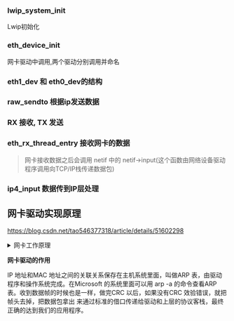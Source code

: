 ### lwip_system_init 

Lwip初始化

### eth_device_init 

网卡驱动中调用,两个驱动分别调用并命名

### eth1_dev 和 eth0_dev的结构

### raw_sendto 根据ip发送数据

### RX 接收, TX 发送

### eth_rx_thread_entry 接收网卡的数据

> 网卡接收数据之后会调用 netif 中的 netif->input(这个函数由网络设备驱动程序调用向TCP/IP栈传递数据包)

### ip4_input 数据传到IP层处理









## 网卡驱动实现原理

https://blog.csdn.net/tao546377318/article/details/51602298


<details>
<summary>网卡工作原理</summary>
<div id="content_views" class="htmledit_views">
                    <p><strong>此篇文章对网上现有资料进行了整理和补充，提取出有用的部分，进行存档学习。</strong></p> 
<div>
 <strong style="background-color:inherit">一，认识网卡</strong>
</div> 
<div> 
 <div style="background-color:inherit">
  &nbsp; &nbsp; &nbsp; &nbsp;网卡(Network&nbsp;Interface&nbsp;Card，简称NIC)，也称网络适配器，是电脑与局域网相互连接的设备。无论是普通电脑还
  <span style="line-height:1.5; background-color:inherit">是高端服务器，只要连接到局域网，就都需要安装一块网卡。如果有必要，一台电脑也可以同时安装两块或多块网卡。</span>
 </div> 
</div> 
<div> 
 <div style="background-color:inherit">
  &nbsp; &nbsp; &nbsp; 一块网卡包括OSI&nbsp;模型的两个层，
  <span style="line-height:1.5; background-color:inherit">物理层和数据链路层：</span>
 </div> 
 <div style="background-color:inherit">
  <span style="line-height:1.5; background-color:inherit">&nbsp; &nbsp; &nbsp;1》物理层定义了数据传送与接收所需要的电与光信号、线路状态、时钟基准、数据编码和电路等，</span>
  <span style="line-height:1.5; background-color:inherit">并向数据链路层设备提供标准接口。</span>
 </div> 
 <div style="background-color:inherit">
  <span style="line-height:1.5; background-color:inherit">&nbsp; &nbsp; &nbsp;2》数据链路层则提供寻址机构、数据帧的构建、数据差错检查、传送控制、向网络层</span>
  <span style="line-height:1.5; background-color:inherit">提供标准的数据接口等功能。</span>
 </div> 
</div> 
<div>
 <span style="line-height:1.5; background-color:inherit"><strong style="background-color:inherit">二：网卡的组要作用</strong></span>
</div> 
<div>
 <span style="line-height:1.5; background-color:inherit"><strong style="background-color:inherit">&nbsp; &nbsp; &nbsp; &nbsp;</strong></span>
 <span style="line-height:1.5; background-color:inherit">网卡的功能主要有两个:</span>
</div> 
<div>
 <span style="line-height:1.5; background-color:inherit">&nbsp; &nbsp; &nbsp; &nbsp;一是将电脑的数据封装为帧，并通过网线(对无线网络来说就是电磁波)将数据发送到网络上去;</span>
</div> 
<div>
 &nbsp; &nbsp; &nbsp; &nbsp;二是接收网络上其它设备传过来的帧，并将帧重新组合成数据，发送到所在的电脑中。
</div> 
<div>
 &nbsp; &nbsp; &nbsp; &nbsp; 网卡能接收所有在网络上传输的
 <span style="line-height:1.5; background-color:inherit">信号，但正常情况下只接受发送到该电脑的帧和广播帧，将其余的帧丢弃。然后，传送到系统CPU&nbsp;做进一步处理。当电</span>
 <span style="line-height:1.5; background-color:inherit">脑发送数据时，网卡等待合适的时间将分组插入到数据流中。接收系统通知电脑消息是否完整地到达，如果出现问题，</span>
 <span style="line-height:1.5; background-color:inherit">将要求对方重新发送。</span>
</div> 
<div>
 <span style="line-height:1.5; background-color:inherit"><strong style="background-color:inherit">三：网卡的组成和工作原理</strong></span>
</div> 
<div>
 <span style="line-height:1.5; background-color:inherit">&nbsp; &nbsp; &nbsp; &nbsp;以最常见的PCI接口的网卡为例：</span>
</div> 
<div>
 <span style="line-height:1.5; background-color:inherit"><img alt="" src="https://img-blog.csdn.net/20160607111038155?watermark/2/text/aHR0cDovL2Jsb2cuY3Nkbi5uZXQv/font/5a6L5L2T/fontsize/400/fill/I0JBQkFCMA==/dissolve/70/gravity/Center"></span>
</div> 
<div>
 <span style="line-height:1.5; background-color:inherit"></span> 
 <div>
  &nbsp;&nbsp;网卡的组成：
 </div> 
 <div>
  &nbsp; &nbsp; &nbsp; &nbsp;（1）主芯片：
  <span style="line-height:1.5; background-color:inherit">网卡的主控制芯片是网卡的核心元件，一块网卡性能的好坏和功能的强弱多寡，主要就是看这块芯片的质量。如下图所示：</span>
 </div> 
 <div>
  <span style="line-height:1.5; background-color:inherit"><img alt="" src="https://img-blog.csdn.net/20160607110944420?watermark/2/text/aHR0cDovL2Jsb2cuY3Nkbi5uZXQv/font/5a6L5L2T/fontsize/400/fill/I0JBQkFCMA==/dissolve/70/gravity/Center"></span>
 </div> 
 <div>
  <span style="line-height:1.5; background-color:inherit">（2）BOOTROM槽：BOOTROM&nbsp;插座也就是常说的无盘启动ROM&nbsp;接口，其是用来通过远程启动服务构造无盘工作站的。如下图所示：</span>
 </div> 
 <div>
  <span style="line-height:1.5; background-color:inherit"><img alt="" src="https://img-blog.csdn.net/20160607111120342?watermark/2/text/aHR0cDovL2Jsb2cuY3Nkbi5uZXQv/font/5a6L5L2T/fontsize/400/fill/I0JBQkFCMA==/dissolve/70/gravity/Center"></span>
 </div> 
 <div>
  <span style="line-height:1.5; background-color:inherit">（3）数据泵：作用一是传输数据；二是隔离网线连接的不同网络设备间的不同电平，还能对设备起到一定的防雷保护作用。如下图所示：</span>
 </div> 
 <div>
  <span style="line-height:1.5; background-color:inherit"><img alt="" src="https://img-blog.csdn.net/20160607111238999?watermark/2/text/aHR0cDovL2Jsb2cuY3Nkbi5uZXQv/font/5a6L5L2T/fontsize/400/fill/I0JBQkFCMA==/dissolve/70/gravity/Center"></span>
 </div> 
 <div>
  <span style="line-height:1.5; background-color:inherit">（4）晶振即石英振荡器，提供基准频率,如下图所示：</span>
 </div> 
 <div>
  <span style="line-height:1.5; background-color:inherit"><img alt="" src="https://img-blog.csdn.net/20160607111332410?watermark/2/text/aHR0cDovL2Jsb2cuY3Nkbi5uZXQv/font/5a6L5L2T/fontsize/400/fill/I0JBQkFCMA==/dissolve/70/gravity/Center"></span>
 </div> 
</div> 
<div>
 <span style="line-height:1.5; background-color:inherit"></span> 
 <div>
  （5）LED指示灯：用来标识网卡的不同工作状态，例如，Link/Act表示连接活动状态，Full表示是否全双工，而Power是电源指示。
 </div> 
 <div>
  （6）网线接口：有BNC接口和RJ-45接口，目前主要使用8芯线的RJ-45接口。
 </div> 
 <div>
  <img alt="" src="https://img-blog.csdn.net/20160607111412187?watermark/2/text/aHR0cDovL2Jsb2cuY3Nkbi5uZXQv/font/5a6L5L2T/fontsize/400/fill/I0JBQkFCMA==/dissolve/70/gravity/Center">
 </div> 
 <div> 
  <div style="background-color:inherit">
   （7）总线接口：用于网卡与电脑相连接，内置式网卡需要通过俗称“金手指”的总线接口插在计算机主板的扩展槽中。主要有ISA,PCI,PCMCIA和USB等常见的是PCI总线接口的网卡。
  </div> 
  <div style="background-color:inherit">
   <strong style="background-color:inherit">四：网卡的工作原理</strong>
  </div> 
  <div style="background-color:inherit"> 
   <ul><li style="background-color:inherit"><span style="line-height:1.5; background-color:inherit">网卡充当计算机和网络缆线之间的物理接口或连线，负责将计算机中的数字信号转换成电或光信号。</span></li><li style="background-color:inherit"><span style="line-height:1.5; background-color:inherit">网卡要承担串行数据或并行数据间的转换，数据在计算机总线中并行传输，而在网络的物理缆线中以串行的比特流传输。</span></li></ul> 
   <div>
    以太网卡中数据链路层的芯片一般简称之为&nbsp;MAC&nbsp;控制器，物理层的芯片我们简称之
    <span style="line-height:1.5; background-color:inherit">为PHY。许多网卡的芯片把MAC&nbsp;和PHY&nbsp;的功能做到了一颗芯片中，比如Intel&nbsp;82559&nbsp;网卡</span>
    <span style="line-height:1.5; background-color:inherit">的和3COM&nbsp;3C905&nbsp;网卡。但是MAC&nbsp;和PHY&nbsp;的机制还是单独存在的，只是外观的表现形式</span>
    <span style="line-height:1.5; background-color:inherit">是一颗单芯片。当然也有很多网卡的MAC&nbsp;和PHY&nbsp;是分开做的，比如D-LINK&nbsp;的DFE-530TX</span>
    <span style="line-height:1.5; background-color:inherit">等。</span>
   </div> 
   <div>
    <strong style="background-color:inherit">1&nbsp;数据链路层MAC&nbsp;控制器</strong>
   </div> 
   <div>
    首先我们来说说以太网卡的&nbsp;MAC&nbsp;芯片的功能。以太网数据链路层其实包含MAC（介
    <span style="line-height:1.5; background-color:inherit">质访问控制）子层和LLC（逻辑链路控制）子层。一块以太网卡MAC&nbsp;芯片的作用不但要实</span>
    <span style="line-height:1.5; background-color:inherit">现MAC&nbsp;子层和LLC&nbsp;子层的功能，还要提供符合规范的PCI&nbsp;界面以实现和主机的数据交换。</span>
    <span style="line-height:1.5; background-color:inherit">MAC&nbsp;从PCI&nbsp;总线收到IP&nbsp;数据包（或者其他网络层协议的数据包）后，将之拆分并重</span>
    <span style="line-height:1.5; background-color:inherit">新打包成最大1518Byte，最小64Byte&nbsp;的帧。这个帧里面包括了目标MAC&nbsp;地址、自己的源</span>
    <span style="line-height:1.5; background-color:inherit">MAC&nbsp;地址和数据包里面的协议类型（比如IP&nbsp;数据包的类型用80&nbsp;表示）。最后还有一个</span>
    <span style="line-height:1.5; background-color:inherit">DWORD(4Byte)的CRC&nbsp;码。</span>
    <span style="line-height:1.5; background-color:inherit">可是目标的&nbsp;MAC&nbsp;地址是哪里来的呢？这牵扯到一个ARP&nbsp;协议（介乎于网络层和数据</span>
    <span style="line-height:1.5; background-color:inherit">链路层的一个协议）。第一次传送某个目的IP&nbsp;地址的数据的时候，先会发出一个ARP&nbsp;包，</span>
    <span style="line-height:1.5; background-color:inherit">其MAC&nbsp;的目标地址是广播地址，里面说到："谁是xxx.xxx.xxx.xxx&nbsp;这个IP&nbsp;地址的主人？"</span>
    <span style="line-height:1.5; background-color:inherit">因为是广播包，所有这个局域网的主机都收到了这个ARP&nbsp;请求。收到请求的主机将这个IP</span>
    <span style="line-height:1.5; background-color:inherit">地址和自己的相比较，如果不相同就不予理会，如果相同就发出ARP&nbsp;响应包。这个IP&nbsp;地址</span>
    <span style="line-height:1.5; background-color:inherit">的主机收到这个ARP&nbsp;请求包后回复的ARP&nbsp;响应里说到："我是这个IP&nbsp;地址的主人"。这个</span>
    <span style="line-height:1.5; background-color:inherit">包里面就包括了他的MAC&nbsp;地址。以后的给这个IP&nbsp;地址的帧的目标MAC&nbsp;地址就被确定了。</span>
    <span style="line-height:1.5; background-color:inherit">（其它的协议如IPX/SPX&nbsp;也有相应的协议完成这些操作。）</span>
    <span style="line-height:1.5; background-color:inherit">IP&nbsp;地址和MAC&nbsp;地址之间的关联关系保存在主机系统里面，叫做ARP&nbsp;表，由驱动程序</span>
    <span style="line-height:1.5; background-color:inherit">和操作系统完成。在Microsoft&nbsp;的系统里面可以用&nbsp;arp&nbsp;-a&nbsp;的命令查看ARP&nbsp;表。收到数据帧</span>
    <span style="line-height:1.5; background-color:inherit">的时候也是一样，做完CRC&nbsp;以后，如果没有CRC&nbsp;效验错误，就把帧头去掉，把数据包拿出</span>
    <span style="line-height:1.5; background-color:inherit">来通过标准的借口传递给驱动和上层的协议客栈，最终正确的达到我们的应用程序。</span>
    <span style="line-height:1.5; background-color:inherit">还有一些控制帧，例如流控帧也需要MAC&nbsp;直接识别并执行相应的行为。以太网MAC</span>
    <span style="line-height:1.5; background-color:inherit">芯片的一端接计算机PCI&nbsp;总线，另外一端就接到PHY&nbsp;芯片上。以太网的物理层又包括</span>
    <span style="line-height:1.5; background-color:inherit">MII/GMII（介质独立接口）子层、PCS（物理编码子层）、PMA（物理介质附加）子层、PMD</span>
    <span style="line-height:1.5; background-color:inherit">（物理介质相关）子层、MDI&nbsp;子层。而PHY&nbsp;芯片是实现物理层的重要功能器件之一，实现</span>
    <span style="line-height:1.5; background-color:inherit">了前面物理层的所有的子层的功能。</span>
   </div> 
   <div>
    <strong style="background-color:inherit">2&nbsp;物理层PHY</strong>
   </div> 
   <div>
    PHY&nbsp;在发送数据的时候，收到MAC&nbsp;过来的数据（对PHY&nbsp;来说，没有帧的概念，对它
    <span style="line-height:1.5; background-color:inherit">来说，都是数据而不管什么地址，数据还是CRC），每4bit&nbsp;就增加1bit&nbsp;的检错码，然后把并</span>
    <span style="line-height:1.5; background-color:inherit">行数据转化为串行流数据，再按照物理层的编码规则（10Based-T&nbsp;的NRZ&nbsp;编码或100based-T</span>
    <span style="line-height:1.5; background-color:inherit">的曼彻斯特编码）把数据编码，再变为模拟信号把数据送出去。（注：关于网线上数据是数</span>
    <span style="line-height:1.5; background-color:inherit">字的还是模拟的比较不容易理解清楚。最后我再说）</span>
    <span style="line-height:1.5; background-color:inherit">收数据时的流程反之。</span>
    <span style="line-height:1.5; background-color:inherit">发送数据时，PHY&nbsp;还有个重要的功能就是实现CSMA/CD&nbsp;的部分功能，它可以检测到</span>
    <span style="line-height:1.5; background-color:inherit">网络上是否有数据在传送。网卡首先侦听介质上是否有载波（载波由电压指示），如果有，</span>
    <span style="line-height:1.5; background-color:inherit">则认为其他站点正在传送信息，继续侦听介质。一旦通信介质在一定时间段内（称为帧间缝</span>
    <span style="line-height:1.5; background-color:inherit">隙IFG=&nbsp;9.6&nbsp;微秒）是安静的，即没有被其他站点占用，则开始进行帧数据发送，同时继续</span>
    <span style="line-height:1.5; background-color:inherit">侦听通信介质，以检测冲突。在发送数据期间，如果检测到冲突，则立即停止该次发送，并</span>
    <span style="line-height:1.5; background-color:inherit">向介质发送一个“阻塞”信号，告知其他站点已经发生冲突，从而丢弃那些可能一直在接收的</span>
    <span style="line-height:1.5; background-color:inherit">受到损坏的帧数据，并等待一段随机时间（CSMA/CD&nbsp;确定等待时间的算法是二进制指数退</span>
    <span style="line-height:1.5; background-color:inherit">避算法）。在等待一段随机时间后，再进行新的发送。如果重传多次后（大于16&nbsp;次）仍发生</span>
    <span style="line-height:1.5; background-color:inherit">冲突，就放弃发送。</span>
    <span style="line-height:1.5; background-color:inherit">接收时，网卡浏览介质上传输的每个帧，如果其长度小于64&nbsp;字节，则认为是冲突碎片。</span>
    <span style="line-height:1.5; background-color:inherit">如果接收到的帧不是冲突碎片且目的地址是本地地址，则对帧进行完整性校验，如果帧长度</span>
    <span style="line-height:1.5; background-color:inherit">大于1518&nbsp;字节（称为超长帧，可能由错误的LAN&nbsp;驱动程序或干扰造成）或未能通过CRC</span>
    <span style="line-height:1.5; background-color:inherit">校验，则认为该帧发生了畸变。通过校验的帧被认为是有效的，网卡将它接收下来进行本地</span>
    <span style="line-height:1.5; background-color:inherit">处理</span>
    <span style="line-height:1.5; background-color:inherit">许多网友在接入&nbsp;Internt&nbsp;宽带时，喜欢使用"抢线"强的网卡，就是因为不同的PHY&nbsp;碰撞</span>
    <span style="line-height:1.5; background-color:inherit">后计算随机时间的方法设计上不同，使得有些网卡比较"占便宜"。不过，抢线只对广播域的</span>
    <span style="line-height:1.5; background-color:inherit">网络而言的，对于交换网络和ADSL&nbsp;这样点到点连接到局端设备的接入方式没什么意义。</span>
    <span style="line-height:1.5; background-color:inherit">而且"抢线"也只是相对而言的，不会有质的变化。</span>
   </div> 
   <div>
    <strong style="background-color:inherit">3&nbsp;关于网络间的冲突</strong>
   </div> 
   <div>
    现在交换机的普及使得交换网络的普及，使得冲突域网络少了很多，极大地提高了网
    <span style="line-height:1.5; background-color:inherit">络的带宽。但是如果用HUB，或者共享带宽接入Internet&nbsp;的时候还是属于冲突域网络，有冲</span>
    <span style="line-height:1.5; background-color:inherit">突碰撞的。交换机和HUB&nbsp;最大的区别就是：一个是构建点到点网络的局域网交换设备，一</span>
    <span style="line-height:1.5; background-color:inherit">个是构建冲突域网络的局域网互连设备。</span>
    <span style="line-height:1.5; background-color:inherit">我们的&nbsp;PHY&nbsp;还提供了和对端设备连接的重要功能并通过LED&nbsp;灯显示出自己目前的连</span>
    <span style="line-height:1.5; background-color:inherit">接的状态和工作状态让我们知道。当我们给网卡接入网线的时候，PHY&nbsp;不断发出的脉冲信</span>
    <span style="line-height:1.5; background-color:inherit">号检测到对端有设备，它们通过标准的"语言"交流，互相协商并却定连接速度、双工模式、</span>
    <span style="line-height:1.5; background-color:inherit">是否采用流控等。</span>
    <span style="line-height:1.5; background-color:inherit">通常情况下，协商的结果是两个设备中能同时支持的最大速度和最好的双工模式。这</span>
    <span style="line-height:1.5; background-color:inherit">个技术被称为Auto&nbsp;Negotiation&nbsp;或者NWAY，它们是一个意思--自动协商。</span>
   </div> 
   <div>
    <strong style="background-color:inherit">4&nbsp;PHY&nbsp;的输出部分</strong>
   </div> 
   <div>
    现在来了解&nbsp;PHY&nbsp;的输出后面部分。一颗CMOS&nbsp;制程的芯片工作的时候产生的信号电
    <span style="line-height:1.5; background-color:inherit">平总是大于0V&nbsp;的（这取决于芯片的制程和设计需求），但是这样的信号送到100&nbsp;米甚至更</span>
    <span style="line-height:1.5; background-color:inherit">长的地方会有很大的直流分量的损失。而且如果外部网现直接和芯片相连的话，电磁感应（打</span>
    <span style="line-height:1.5; background-color:inherit">雷）和静电，很容易造成芯片的损坏。</span>
    <span style="line-height:1.5; background-color:inherit">再就是设备接地方法不同，电网环境不同会导致双方的0V&nbsp;电平不一致，这样信号从A</span>
    <span style="line-height:1.5; background-color:inherit">传到B，由于A&nbsp;设备的0V&nbsp;电平和B&nbsp;点的0V&nbsp;电平不一样，这样会导致很大的电流从电势高</span>
    <span style="line-height:1.5; background-color:inherit">的设备流向电势低的设备。我们如何解决这个问题呢？</span>
    <span style="line-height:1.5; background-color:inherit">这时就出现了&nbsp;Transformer（隔离变压器）这个器件。它把PHY&nbsp;送出来的差分信号用差</span>
    <span style="line-height:1.5; background-color:inherit">模耦合的线圈耦合滤波以增强信号，并且通过电磁场的转换耦合到连接网线的另外一端。这</span>
    <span style="line-height:1.5; background-color:inherit">样不但使网线和PHY&nbsp;之间没有物理上的连接而换传递了信号，隔断了信号中的直流分量，</span>
    <span style="line-height:1.5; background-color:inherit">还可以在不同0V&nbsp;电平的设备中传送数据。</span>
    <span style="line-height:1.5; background-color:inherit">隔离变压器本身就是设计为耐&nbsp;2KV~3KV&nbsp;的电压的。也起到了防雷感应（我个人认为</span>
    <span style="line-height:1.5; background-color:inherit">这里用防雷击不合适）保护的作用。有些朋友的网络设备在雷雨天气时容易被烧坏，大都是</span>
    <span style="line-height:1.5; background-color:inherit">PCB&nbsp;设计不合理造成的，而且大都烧毁了设备的接口，很少有芯片被烧毁的，就是隔离变</span>
    <span style="line-height:1.5; background-color:inherit">压器起到了保护作用。</span>
   </div> 
   <div>
    <strong style="background-color:inherit">5&nbsp;关于传输介质</strong>
   </div> 
   <div>
    隔离变压器本身是个被动元件，只是把PHY&nbsp;的信号耦合了到网线上，并没有起到功率
    <span style="line-height:1.5; background-color:inherit">放大的作用。那么一张网卡信号的传输的最长距离是谁决定的呢？</span>
    <span style="line-height:1.5; background-color:inherit">一张网卡的传输最大距离和与对端设备连接的兼容性主要是&nbsp;PHY&nbsp;决定的。但是可以将</span>
    <span style="line-height:1.5; background-color:inherit">信号送的超过100&nbsp;米的PHY&nbsp;其输出的功率也比较大，更容易产生EMI&nbsp;的问题。这时候就需</span>
    <span style="line-height:1.5; background-color:inherit">要合适的Transformer&nbsp;与之配合。作PHY&nbsp;的老大公司Marvell&nbsp;的PHY，常常可以传送180~200</span>
    <span style="line-height:1.5; background-color:inherit">米的距离，远远超过IEEE&nbsp;的100&nbsp;米的标准。</span>
    <span style="line-height:1.5; background-color:inherit">RJ-45&nbsp;的接头实现了网卡和网线的连接。它里面有8&nbsp;个铜片可以和网线中的4&nbsp;对双绞（8</span>
    <span style="line-height:1.5; background-color:inherit">根）线对应连接。其中100M&nbsp;的网络中1、2&nbsp;是传送数据的，3、6&nbsp;是接收数据的。1、2&nbsp;之间</span>
   </div> 
   <div>
    是一对差分信号，也就是说它们的波形一样，但是相位相差180&nbsp;度，同一时刻的电压幅度互
    <span style="line-height:1.5; background-color:inherit">为正负。这样的信号可以传递的更远，抗干扰能力强。同样的，3、6&nbsp;也一样是差分信号。</span>
    <span style="line-height:1.5; background-color:inherit">网线中的&nbsp;8&nbsp;根线，每两根扭在一起成为一对。我们制作网线的时候，一定要注意要让1、</span>
    <span style="line-height:1.5; background-color:inherit">2&nbsp;在其中的一对，3、6&nbsp;在一对。否则长距离情况下使用这根网线的时候会导致无法连接或连</span>
    <span style="line-height:1.5; background-color:inherit">接很不稳定。</span>
    <span style="line-height:1.5; background-color:inherit">现在新的&nbsp;PHY&nbsp;支持AUTO&nbsp;MDI-X&nbsp;功能(也需要Transformer&nbsp;支持)。它可以实现RJ-45</span>
    <span style="line-height:1.5; background-color:inherit">接口的1、2&nbsp;上的传送信号线和3、6&nbsp;上的接收信号线的功能自动互相交换。有的PHY&nbsp;甚至</span>
    <span style="line-height:1.5; background-color:inherit">支持一对线中的正信号和负信号的功能自动交换。这样我们就不必为了到底连接某个设备需</span>
    <span style="line-height:1.5; background-color:inherit">要使用直通网线还是交叉网线而费心了。这项技术已经被广泛的应用在交换机和SOHO&nbsp;路</span>
    <span style="line-height:1.5; background-color:inherit">由器上。</span>
    <span style="line-height:1.5; background-color:inherit">在&nbsp;1000Basd-T&nbsp;网络中，其中最普遍的一种传输方式是使用网线中所有的4&nbsp;对双绞线，</span>
    <span style="line-height:1.5; background-color:inherit">其中增加了4、5&nbsp;和7、8&nbsp;来共同传送接收数据。由于1000Based-T&nbsp;网络的规范包含了AUTO</span>
    <span style="line-height:1.5; background-color:inherit">MDI-X&nbsp;功能，因此不能严格确定它们的传出或接收的关系，要看双方的具体的协商结果。</span>
   </div> 
   <div>
    <strong style="background-color:inherit">6&nbsp;PHY&nbsp;和MAC&nbsp;之间如何进行沟通</strong>
   </div> 
   <div>
    下面继续让我们来关心一下&nbsp;PHY&nbsp;和MAC&nbsp;之间是如何传送数据和相互沟通的。通过
    <span style="line-height:1.5; background-color:inherit">IEEE&nbsp;定义的标准的MII/GigaMII（Media&nbsp;Independed&nbsp;Interfade，介质独立界面）界面连接MAC</span>
    <span style="line-height:1.5; background-color:inherit">和PHY。这个界面是IEEE&nbsp;定义的。MII&nbsp;界面传递了网络的所有数据和数据的控制。</span>
    <span style="line-height:1.5; background-color:inherit">而&nbsp;MAC&nbsp;对PHY&nbsp;的工作状态的确定和对PHY&nbsp;的控制则是使用SMI（Serial&nbsp;Management</span>
    <span style="line-height:1.5; background-color:inherit">Interface）界面通过读写PHY&nbsp;的寄存器来完成的。PHY&nbsp;里面的部分寄存器也是IEEE&nbsp;定义的，</span>
    <span style="line-height:1.5; background-color:inherit">这样PHY&nbsp;把自己的目前的状态反映到寄存器里面，MAC&nbsp;通过SMI&nbsp;总线不断的读取PHY&nbsp;的</span>
    <span style="line-height:1.5; background-color:inherit">状态寄存器以得知目前PHY&nbsp;的状态，例如连接速度，双工的能力等。当然也可以通过SMI</span>
    <span style="line-height:1.5; background-color:inherit">设置PHY&nbsp;的寄存器达到控制的目的，例如流控的打开关闭，自协商模式还是强制模式等。</span>
    <span style="line-height:1.5; background-color:inherit">我们看到了，不论是物理连接的&nbsp;MII&nbsp;界面和SMI&nbsp;总线还是PHY&nbsp;的状态寄存器和控制</span>
    <span style="line-height:1.5; background-color:inherit">寄存器都是有IEEE&nbsp;的规范的，因此不同公司的MAC&nbsp;和PHY&nbsp;一样可以协调工作。当然为了</span>
    <span style="line-height:1.5; background-color:inherit">配合不同公司的PHY&nbsp;的自己特有的一些功能，驱动需要做相应的修改。</span>
   </div> 
   <div>
    <strong style="background-color:inherit">7&nbsp;网卡的供电</strong>
   </div> 
   <div>
    最后就是电源部分了。大多数网卡现在都使用&nbsp;3.3V&nbsp;或更低的电压。有的是双电压的。
    <span style="line-height:1.5; background-color:inherit">因此需要电源转换电路。</span>
    <span style="line-height:1.5; background-color:inherit">而且网卡为了实现&nbsp;Wake&nbsp;on&nbsp;line&nbsp;功能，必须保证全部的PHY&nbsp;和MAC&nbsp;的极少一部分始</span>
    <span style="line-height:1.5; background-color:inherit">终处于有电的状态，这需要把主板上的5V&nbsp;Standby&nbsp;电压转换为PHY&nbsp;工作电压的电路。在主</span>
    <span style="line-height:1.5; background-color:inherit">机开机后，PHY&nbsp;的工作电压应该被从5V&nbsp;转出来的电压替代以节省5V&nbsp;Standby&nbsp;的消耗。（许</span>
    <span style="line-height:1.5; background-color:inherit">多劣质网卡没有这么做）。</span>
    <span style="line-height:1.5; background-color:inherit">有&nbsp;Wake&nbsp;on&nbsp;line&nbsp;功能的网卡一般还有一个WOL&nbsp;的接口。那是因为PCI2.1&nbsp;以前没有PCI</span>
    <span style="line-height:1.5; background-color:inherit">设备唤醒主机的功能，所以需要着一根线通过主板上的WOL&nbsp;的接口连到南桥里面以实现</span>
    <span style="line-height:1.5; background-color:inherit">WOL&nbsp;的功能。</span>
    <span style="line-height:1.5; background-color:inherit">新的主板合网卡一般支持&nbsp;PCI2.2/2.3，扩展了PME#信号功能，不需要那个接口而通过</span>
    <span style="line-height:1.5; background-color:inherit">PCI&nbsp;总线就可以实现唤醒功能。</span>
   </div> 
   <br> 
  </div> 
 </div> 
</div> 
</details>


**网卡驱动的作用**

IP 地址和MAC 地址之间的关联关系保存在主机系统里面，叫做ARP 表，由驱动程序和操作系统完成。在Microsoft 的系统里面可以用 arp -a 的命令查看ARP 表。收到数据帧的时候也是一样，做完CRC 以后，如果没有CRC 效验错误，就把帧头去掉，把数据包拿出 来通过标准的借口传递给驱动和上层的协议客栈，最终正确的达到我们的应用程序。

